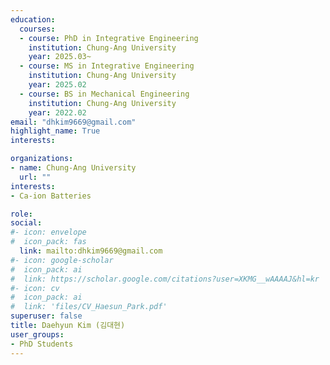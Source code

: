 ```yaml
---
education:
  courses:
  - course: PhD in Integrative Engineering
    institution: Chung-Ang University
    year: 2025.03~
  - course: MS in Integrative Engineering
    institution: Chung-Ang University
    year: 2025.02  
  - course: BS in Mechanical Engineering
    institution: Chung-Ang University
    year: 2022.02
email: "dhkim9669@gmail.com"
highlight_name: True
interests:

organizations:
- name: Chung-Ang University
  url: ""
interests:
- Ca-ion Batteries

role: 
social:
#- icon: envelope
#  icon_pack: fas
  link: mailto:dhkim9669@gmail.com
#- icon: google-scholar
#  icon_pack: ai
#  link: https://scholar.google.com/citations?user=XKMG__wAAAAJ&hl=kr
#- icon: cv
#  icon_pack: ai
#  link: 'files/CV_Haesun_Park.pdf'
superuser: false
title: Daehyun Kim (김대현)
user_groups:
- PhD Students
---
```



